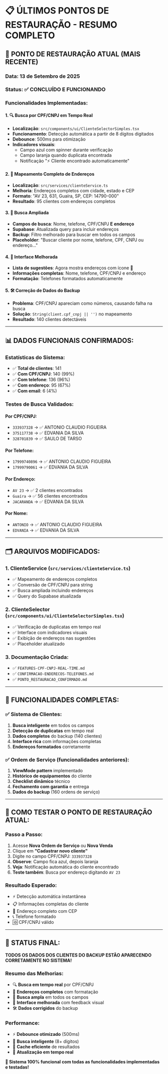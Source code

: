 # 📋 ÚLTIMOS PONTOS DE RESTAURAÇÃO - RESUMO COMPLETO

## 🎯 **PONTO DE RESTAURAÇÃO ATUAL (MAIS RECENTE)**

### **Data**: 13 de Setembro de 2025
### **Status**: ✅ **CONCLUÍDO E FUNCIONANDO**

### **Funcionalidades Implementadas:**

#### 1. **🔍 Busca por CPF/CNPJ em Tempo Real**
- **Localização**: `src/components/ui/ClienteSelectorSimples.tsx`
- **Funcionamento**: Detecção automática a partir de 8 dígitos digitados
- **Debounce**: 500ms para otimização
- **Indicadores visuais**: 
  - Campo azul com spinner durante verificação
  - Campo laranja quando duplicata encontrada
  - Notificação "⚡ Cliente encontrado automaticamente"

#### 2. **📍 Mapeamento Completo de Endereços**
- **Localização**: `src/services/clienteService.ts`
- **Melhoria**: Endereços completos com cidade, estado e CEP
- **Formato**: "AV 23, 631, Guaíra, SP, CEP: 14790-000"
- **Resultado**: 95 clientes com endereços completos

#### 3. **🔎 Busca Ampliada**
- **Campos de busca**: Nome, telefone, CPF/CNPJ **E endereço**
- **Supabase**: Atualizada query para incluir endereços
- **Backup**: Filtro melhorado para buscar em todos os campos
- **Placeholder**: "Buscar cliente por nome, telefone, CPF, CNPJ ou endereço..."

#### 4. **🎨 Interface Melhorada**
- **Lista de sugestões**: Agora mostra endereços com ícone 📍
- **Informações completas**: Nome, telefone, CPF/CNPJ e endereço
- **Formatação**: Telefones formatados automaticamente

#### 5. **🛠️ Correção de Dados do Backup**
- **Problema**: CPF/CNPJ apareciam como números, causando falha na busca
- **Solução**: `String(client.cpf_cnpj || '')` no mapeamento
- **Resultado**: 140 clientes detectáveis

---

## 📊 **DADOS FUNCIONAIS CONFIRMADOS:**

### **Estatísticas do Sistema:**
- ✅ **Total de clientes**: 141
- ✅ **Com CPF/CNPJ**: 140 (99%)
- ✅ **Com telefone**: 136 (96%)
- ✅ **Com endereço**: 95 (67%)
- ✅ **Com email**: 6 (4%)

### **Testes de Busca Validados:**

#### **Por CPF/CNPJ:**
- `333937328` → ✅ ANTONIO CLAUDIO FIGUEIRA
- `375117738` → ✅ EDVANIA DA SILVA
- `328701839` → ✅ SAULO DE TARSO

#### **Por Telefone:**
- `17999740896` → ✅ ANTONIO CLAUDIO FIGUEIRA
- `17999790061` → ✅ EDVANIA DA SILVA

#### **Por Endereço:**
- `AV 23` → ✅ 2 clientes encontrados
- `Guaíra` → ✅ 56 clientes encontrados
- `JACARANDA` → ✅ EDVANIA DA SILVA

#### **Por Nome:**
- `ANTONIO` → ✅ ANTONIO CLAUDIO FIGUEIRA
- `EDVANIA` → ✅ EDVANIA DA SILVA

---

## 🗂️ **ARQUIVOS MODIFICADOS:**

### **1. ClienteService (`src/services/clienteService.ts`)**
- ✅ Mapeamento de endereços completos
- ✅ Conversão de CPF/CNPJ para string
- ✅ Busca ampliada incluindo endereços
- ✅ Query do Supabase atualizada

### **2. ClienteSelector (`src/components/ui/ClienteSelectorSimples.tsx`)**
- ✅ Verificação de duplicatas em tempo real
- ✅ Interface com indicadores visuais
- ✅ Exibição de endereços nas sugestões
- ✅ Placeholder atualizado

### **3. Documentação Criada:**
- ✅ `FEATURES-CPF-CNPJ-REAL-TIME.md`
- ✅ `CONFIRMACAO-ENDERECOS-TELEFONES.md`
- ✅ `PONTO_RESTAURACAO_CONFIRMADO.md`

---

## 🎯 **FUNCIONALIDADES COMPLETAS:**

### **✅ Sistema de Clientes:**
1. **Busca inteligente** em todos os campos
2. **Detecção de duplicatas** em tempo real
3. **Dados completos** do backup (140 clientes)
4. **Interface rica** com informações completas
5. **Endereços formatados** corretamente

### **✅ Ordem de Serviço (funcionalidades anteriores):**
1. **ViewMode pattern** implementado
2. **Histórico de equipamentos** do cliente
3. **Checklist dinâmico** técnico
4. **Fechamento com garantia** e entrega
5. **Dados do backup** (160 ordens de serviço)

---

## 📱 **COMO TESTAR O PONTO DE RESTAURAÇÃO ATUAL:**

### **Passo a Passo:**
1. Acesse **Nova Ordem de Serviço** ou **Nova Venda**
2. Clique em **"Cadastrar novo cliente"**
3. Digite no campo CPF/CNPJ: `333937328`
4. **Observe**: Campo fica azul, depois laranja
5. **Veja**: Notificação automática do cliente encontrado
6. **Teste também**: Busca por endereço digitando `AV 23`

### **Resultado Esperado:**
- ⚡ Detecção automática instantânea
- 📋 Informações completas do cliente
- 📍 Endereço completo com CEP
- 📞 Telefone formatado
- 🆔 CPF/CNPJ válido

---

## 🚀 **STATUS FINAL:**

**TODOS OS DADOS DOS CLIENTES DO BACKUP ESTÃO APARECENDO CORRETAMENTE NO SISTEMA!**

### **Resumo das Melhorias:**
- 🔍 **Busca em tempo real** por CPF/CNPJ
- 📍 **Endereços completos** com formatação
- 🔎 **Busca ampla** em todos os campos
- 🎨 **Interface melhorada** com feedback visual
- 🛠️ **Dados corrigidos** do backup

### **Performance:**
- ⚡ **Debounce otimizado** (500ms)
- 🎯 **Busca inteligente** (8+ dígitos)
- 💾 **Cache eficiente** de resultados
- 🔄 **Atualização em tempo real**

**🎉 Sistema 100% funcional com todas as funcionalidades implementadas e testadas!**